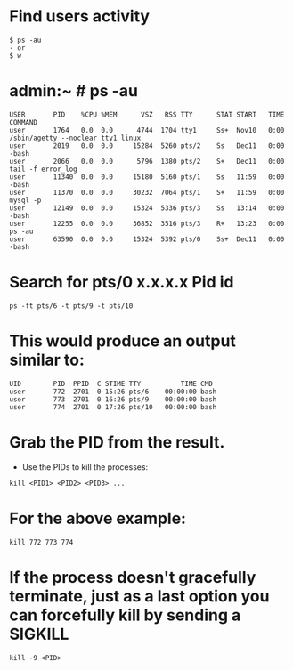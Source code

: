 # Find users activity
```
$ ps -au 
- or
$ w
```
# admin:~ # ps -au
```
USER       PID    %CPU %MEM      VSZ   RSS TTY      STAT START   TIME COMMAND
user       1764   0.0  0.0      4744  1704 tty1     Ss+  Nov10   0:00 /sbin/agetty --noclear tty1 linux
user       2019   0.0  0.0     15284  5260 pts/2    Ss   Dec11   0:00 -bash
user       2066   0.0  0.0      5796  1380 pts/2    S+   Dec11   0:00 tail -f error_log
user       11340  0.0  0.0     15180  5160 pts/1    Ss   11:59   0:00 -bash
user       11370  0.0  0.0     30232  7064 pts/1    S+   11:59   0:00 mysql -p
user       12149  0.0  0.0     15324  5336 pts/3    Ss   13:14   0:00 -bash
user       12255  0.0  0.0     36852  3516 pts/3    R+   13:23   0:00 ps -au
user       63590  0.0  0.0     15324  5392 pts/0    Ss+  Dec11   0:00 -bash
```


# Search for pts/0 x.x.x.x Pid id
```
ps -ft pts/6 -t pts/9 -t pts/10
```
# This would produce an output similar to:
```
UID        PID  PPID  C STIME TTY          TIME CMD
user       772  2701  0 15:26 pts/6    00:00:00 bash
user       773  2701  0 16:26 pts/9    00:00:00 bash
user       774  2701  0 17:26 pts/10   00:00:00 bash
```
# Grab the PID from the result.
- Use the PIDs to kill the processes:
```
kill <PID1> <PID2> <PID3> ...
```
# For the above example:
```
kill 772 773 774
```
# If the process doesn't gracefully terminate, just as a last option you can forcefully kill by sending a SIGKILL
```
kill -9 <PID>
```
